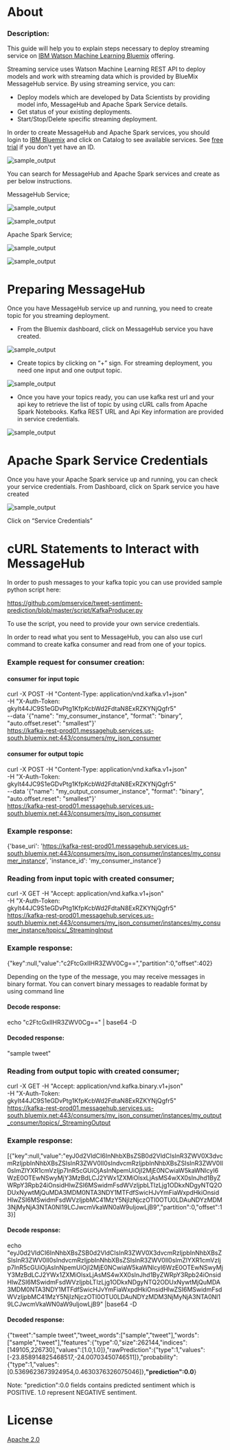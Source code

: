 # About

### Description:

This guide will help you to explain steps necessary to deploy streaming service on [IBM Watson Machine Learning Bluemix][1] offering. 

Streaming service uses Watson Machine Learning REST API to deploy models and work with streaming data which is provided by BlueMix MessageHub service.
By using streaming service, you can:
- Deploy models which are developed by Data Scientists by providing model info, MessageHub and Apache Spark Service details.
- Get status of your existing deployments.
- Start/Stop/Delete specific streaming deployment.

In order to create MessageHub and Apache Spark services, you should login to [IBM Bluemix][2] and click on Catalog to see available services. See [free trial][3] if you don't yet have an ID.


![sample_output](https://github.com/pmservice/tweet-sentiment-prediction/blob/master/images/catalog.png)

You can search for MessageHub and Apache Spark services and create as per below instructions.

MessageHub Service;

![sample_output](https://github.com/pmservice/tweet-sentiment-prediction/blob/master/images/ms_catalog.png)
  
![sample_output](https://github.com/pmservice/tweet-sentiment-prediction/blob/master/images/ms_service.png)  


Apache Spark Service;

![sample_output](https://github.com/pmservice/tweet-sentiment-prediction/blob/master/images/as_catalog.png)
  
![sample_output](https://github.com/pmservice/tweet-sentiment-prediction/blob/master/images/as_service.png)  


# Preparing MessageHub 

Once you have MessageHub service up and running, you need to create topic for you streaming deployment.

- From the Bluemix dashboard, click on MessageHub service you have created.

![sample_output](https://github.com/pmservice/tweet-sentiment-prediction/blob/master/images/dashboard.png)  

- Create topics by clicking on “+” sign. For streaming deployment, you need one input and one output topic.

![sample_output](https://github.com/pmservice/tweet-sentiment-prediction/blob/master/images/messagehub_topics.png)

- Once you have your topics ready, you can use kafka rest url and your api key to retrieve the list of topic by using cURL calls from Apache Spark Notebooks. 
Kafka REST URL and Api Key information are provided in service credentials.

![sample_output](https://github.com/pmservice/tweet-sentiment-prediction/blob/master/images/messagehub_sc.png)


# Apache Spark Service Credentials

Once you have your Apache Spark service up and running, you can check your service credentials.
From Dashboard, click on Spark service you have created

![sample_output](https://github.com/pmservice/tweet-sentiment-prediction/blob/master/images/dashboard_as.png)

Click on “Service Credentials”


# cURL Statements to Interact with MessageHub

In order to push messages to your kafka topic you can use provided sample python script here:  

https://github.com/pmservice/tweet-sentiment-prediction/blob/master/script/KafkaProducer.py

To use the script, you need to provide your own service credentials.

In order to read what you sent to MessageHub, you can also use curl command to create kafka consumer and read from one of your topics.

### Example request for consumer creation:

#### consumer for input topic
curl -X POST -H "Content-Type: application/vnd.kafka.v1+json" \
-H "X-Auth-Token: gkyIt44JC9S1eGDvPtg1KfpKcbWd2FdtaN8ExRZKYNjQgfr5" \
--data '{"name": "my_consumer_instance", "format": "binary", "auto.offset.reset": "smallest"}' \
https://kafka-rest-prod01.messagehub.services.us-south.bluemix.net:443/consumers/my_json_consumer 

#### consumer for output topic
curl -X POST -H "Content-Type: application/vnd.kafka.v1+json" \
-H "X-Auth-Token: gkyIt44JC9S1eGDvPtg1KfpKcbWd2FdtaN8ExRZKYNjQgfr5" \
--data '{"name": "my_output_consumer_instance", "format": "binary", "auto.offset.reset": "smallest"}' \
https://kafka-rest-prod01.messagehub.services.us-south.bluemix.net:443/consumers/my_json_consumer 

### Example response:
{'base_uri': 'https://kafka-rest-prod01.messagehub.services.us-south.bluemix.net:443/consumers/my_json_consumer/instances/my_consumer_instance',
 'instance_id': 'my_consumer_instance'}
 
### Reading from input topic with created consumer;
curl -X GET -H "Accept: application/vnd.kafka.v1+json" \
-H "X-Auth-Token: gkyIt44JC9S1eGDvPtg1KfpKcbWd2FdtaN8ExRZKYNjQgfr5" \
https://kafka-rest-prod01.messagehub.services.us-south.bluemix.net:443/consumers/my_json_consumer/instances/my_consumer_instance/topics/_StreamingInput

### Example response:
{"key":null,"value":"c2FtcGxlIHR3ZWV0Cg==","partition":0,"offset":402}

Depending on the type of the message, you may receive messages in binary format. You can convert binary messages to readable format by using command line

#### Decode response:
echo "c2FtcGxlIHR3ZWV0Cg==" | base64 -D

#### Decoded response:
"sample tweet"


### Reading from output topic with created consumer;
curl -X GET -H "Accept: application/vnd.kafka.binary.v1+json" \
-H "X-Auth-Token: gkyIt44JC9S1eGDvPtg1KfpKcbWd2FdtaN8ExRZKYNjQgfr5" \
https://kafka-rest-prod01.messagehub.services.us-south.bluemix.net:443/consumers/my_json_consumer/instances/my_output_consumer/topics/_StreamingOutput


### Example response:
[{"key":null,"value":"eyJ0d2VldCI6InNhbXBsZSB0d2VldCIsInR3ZWV0X3dvcmRzIjpbInNhbXBsZSIsInR3ZWV0Il0sIndvcmRzIjpbInNhbXBsZSIsInR3ZWV0Il0sImZlYXR1cmVzIjp7InR5cGUiOjAsInNpemUiOjI2MjE0NCwiaW5kaWNlcyI6WzE0OTEwNSwyMjY3MzBdLCJ2YWx1ZXMiOlsxLjAsMS4wXX0sInJhd1ByZWRpY3Rpb24iOnsidHlwZSI6MSwidmFsdWVzIjpbLTIzLjg1ODkxNDgyNTQ2ODUxNywtMjQuMDA3MDM0NTA3NDY1MTFdfSwicHJvYmFiaWxpdHkiOnsidHlwZSI6MSwidmFsdWVzIjpbMC41MzY5NjIzNjczOTI0OTU0LDAuNDYzMDM3NjMyNjA3NTA0Nl19LCJwcmVkaWN0aW9uIjowLjB9","partition":0,"offset":13}]

#### Decode response:
echo "eyJ0d2VldCI6InNhbXBsZSB0d2VldCIsInR3ZWV0X3dvcmRzIjpbInNhbXBsZSIsInR3ZWV0Il0sIndvcmRzIjpbInNhbXBsZSIsInR3ZWV0Il0sImZlYXR1cmVzIjp7InR5cGUiOjAsInNpemUiOjI2MjE0NCwiaW5kaWNlcyI6WzE0OTEwNSwyMjY3MzBdLCJ2YWx1ZXMiOlsxLjAsMS4wXX0sInJhd1ByZWRpY3Rpb24iOnsidHlwZSI6MSwidmFsdWVzIjpbLTIzLjg1ODkxNDgyNTQ2ODUxNywtMjQuMDA3MDM0NTA3NDY1MTFdfSwicHJvYmFiaWxpdHkiOnsidHlwZSI6MSwidmFsdWVzIjpbMC41MzY5NjIzNjczOTI0OTU0LDAuNDYzMDM3NjMyNjA3NTA0Nl19LCJwcmVkaWN0aW9uIjowLjB9" |base64 -D

#### Decoded response:
{"tweet":"sample tweet","tweet_words":["sample","tweet"],"words":["sample","tweet"],"features":{"type":0,"size":262144,"indices":[149105,226730],"values":[1.0,1.0]},"rawPrediction":{"type":1,"values":[-23.858914825468517,-24.00703450746511]},"probability":{"type":1,"values":[0.5369623673924954,0.4630376326075046]},<b>"prediction":0.0</b>}

Note: "prediction":0.0 fields contains predicted sentiment which is POSITIVE. 1.0 represent NEGATIVE sentiment.

# License

  
  [Apache 2.0][4]


[1]: https://console.ng.bluemix.net/catalog/services/ibm-watson-machine-learning/
[2]: https://console.ng.bluemix.net/
[3]:  http://www.ibm.com/developerworks/cloud/library/cl-bluemix-fundamentals-start-your-free-trial/index.html
[4]: http://www.apache.org/licenses/LICENSE-2.0.html

